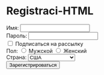# Registraci-HTML

<!DOCTYPE html>
<html lang="en">
<head>
    <meta charset="UTF-8">
    <meta name="viewport" content="width=device-width, initial-scale=1.0">
    <title>Регистрация</title>
    <link rel="stylesheet" href="style/style_flex.css">
    
</head>
<body>
    <div class="registration-form">
        <form action="register.cz" method="post">
            <div class="form-group">
                <label for="name">Имя:</label>
                <input type="text" id="name" name="name">
            </div>
            <div class="form-group">
                <label for="password">Пароль:</label>
                <input type="password" id="password" name="password">
            </div>
            <div class="form-group">
                <input type="checkbox" id="subscribe" name="subscribe">
                <label for="subscribe">Подписаться на рассылку</label>
            </div>
            <div class="form-group">
                <label>Пол:</label>
                <input type="radio" id="male" name="gender" value="male">
                <label for="male">Мужской</label>
                <input type="radio" id="female" name="gender" value="female">
                <label for="female">Женский</label>
            </div>
            <div class="form-group">
                <label for="country">Страна:</label>
                <select id="country" name="country">
                    <option value="usa">США</option>
                    <option value="canada">Канада</option>
                    <option value="uk">Великобритания</option>
                </select>
            </div>
            <input type="hidden" name="session_id" value="123456789">
            <button type="submit" class="submit-button">Зарегистрироваться</button>
        </form>
    </div>
</body>
</html>
